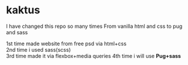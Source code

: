 # kaktus

I have changed this repo so many times
From vanilla html and css to pug and sass

1st time made website from free psd via html+css <br>
2nd time i used sass(scss) <br>
3rd time made it via flexbox+media queries 
4th time i will use <b>Pug<b>+sass
